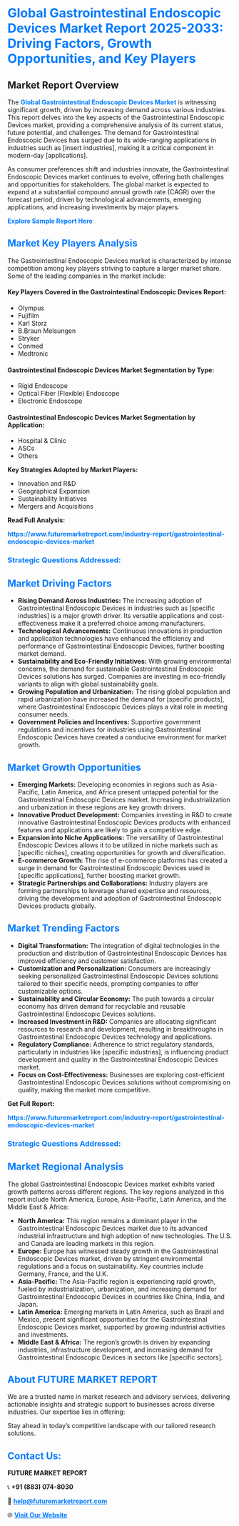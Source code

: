 <h1 style="color: #007BFF;">Global Gastrointestinal Endoscopic Devices Market Report 2025-2033: Driving Factors, Growth Opportunities, and Key Players</h1>

<section id="overview">
<h2>Market Report Overview</h2>
<p>The <a href="https://www.futuremarketreport.com/industry-report/gastrointestinal-endoscopic-devices-market" style="color: #007BFF; text-decoration: none;"><strong>Global Gastrointestinal Endoscopic Devices Market</strong></a> is witnessing significant growth, driven by increasing demand across various industries. This report delves into the key aspects of the Gastrointestinal Endoscopic Devices market, providing a comprehensive analysis of its current status, future potential, and challenges. The demand for Gastrointestinal Endoscopic Devices has surged due to its wide-ranging applications in industries such as [insert industries], making it a critical component in modern-day [applications].</p>
<p>As consumer preferences shift and industries innovate, the Gastrointestinal Endoscopic Devices market continues to evolve, offering both challenges and opportunities for stakeholders. The global market is expected to expand at a substantial compound annual growth rate (CAGR) over the forecast period, driven by technological advancements, emerging applications, and increasing investments by major players.</p>
</section>

<section id="overview">
<p><a href="https://www.futuremarketreport.com/request-sample/reportId=82667" style="color: #007BFF; text-decoration: none;"><strong>Explore Sample Report Here</strong></a></p>
</section>

<section id="key-players">
<h2 style="color: #007BFF;">Market Key Players Analysis</h2>
<p>The Gastrointestinal Endoscopic Devices market is characterized by intense competition among key players striving to capture a larger market share. Some of the leading companies in the market include:</p>
<h4>Key Players Covered in the Gastrointestinal Endoscopic Devices Report:</h4>
<ul><li>Olympus</li><li>Fujifilm</li><li>Karl Storz</li><li>B.Braun Melsungen</li><li>Stryker</li><li>Conmed</li><li>Medtronic</li></ul>
<h4>Gastrointestinal Endoscopic Devices Market Segmentation by Type:</h4>
<ul><li>Rigid Endoscope</li><li>Optical Fiber (Flexible) Endoscope</li><li>Electronic Endoscope</li></ul>

<h4>Gastrointestinal Endoscopic Devices Market Segmentation by Application:</h4>
<ul><li>Hospital &amp; Clinic</li><li>ASCs</li><li>Others</li></ul>
<p><strong>Key Strategies Adopted by Market Players:</strong></p>
<ul>
<li>Innovation and R&D</li>
<li>Geographical Expansion</li>
<li>Sustainability Initiatives</li>
<li>Mergers and Acquisitions</li>
</ul>
</section>

<section>
<p><strong>Read Full Analysis: </strong></p><a href="https://www.futuremarketreport.com/industry-report/gastrointestinal-endoscopic-devices-market" style="color: #007BFF; text-decoration: none;"><strong>https://www.futuremarketreport.com/industry-report/gastrointestinal-endoscopic-devices-market</strong></a>
<h3 style="color: #007BFF;">Strategic Questions Addressed:</h3>
</section>

<section id="driving-factors">
<h2 style="color: #007BFF;">Market Driving Factors</h2>
<ul>
<li><strong>Rising Demand Across Industries:</strong> The increasing adoption of Gastrointestinal Endoscopic Devices in industries such as [specific industries] is a major growth driver. Its versatile applications and cost-effectiveness make it a preferred choice among manufacturers.</li>
<li><strong>Technological Advancements:</strong> Continuous innovations in production and application technologies have enhanced the efficiency and performance of Gastrointestinal Endoscopic Devices, further boosting market demand.</li>
<li><strong>Sustainability and Eco-Friendly Initiatives:</strong> With growing environmental concerns, the demand for sustainable Gastrointestinal Endoscopic Devices solutions has surged. Companies are investing in eco-friendly variants to align with global sustainability goals.</li>
<li><strong>Growing Population and Urbanization:</strong> The rising global population and rapid urbanization have increased the demand for [specific products], where Gastrointestinal Endoscopic Devices plays a vital role in meeting consumer needs.</li>
<li><strong>Government Policies and Incentives:</strong> Supportive government regulations and incentives for industries using Gastrointestinal Endoscopic Devices have created a conducive environment for market growth.</li>
</ul>
</section>

<section id="growth-opportunities">
<h2 style="color: #007BFF;">Market Growth Opportunities</h2>
<ul>
<li><strong>Emerging Markets:</strong> Developing economies in regions such as Asia-Pacific, Latin America, and Africa present untapped potential for the Gastrointestinal Endoscopic Devices market. Increasing industrialization and urbanization in these regions are key growth drivers.</li>
<li><strong>Innovative Product Development:</strong> Companies investing in R&D to create innovative Gastrointestinal Endoscopic Devices products with enhanced features and applications are likely to gain a competitive edge.</li>
<li><strong>Expansion into Niche Applications:</strong> The versatility of Gastrointestinal Endoscopic Devices allows it to be utilized in niche markets such as [specific niches], creating opportunities for growth and diversification.</li>
<li><strong>E-commerce Growth:</strong> The rise of e-commerce platforms has created a surge in demand for Gastrointestinal Endoscopic Devices used in [specific applications], further boosting market growth.</li>
<li><strong>Strategic Partnerships and Collaborations:</strong> Industry players are forming partnerships to leverage shared expertise and resources, driving the development and adoption of Gastrointestinal Endoscopic Devices products globally.</li>
</ul>
</section>

<section id="trending-factors">
<h2 style="color: #007BFF;">Market Trending Factors</h2>
<ul>
<li><strong>Digital Transformation:</strong> The integration of digital technologies in the production and distribution of Gastrointestinal Endoscopic Devices has improved efficiency and customer satisfaction.</li>
<li><strong>Customization and Personalization:</strong> Consumers are increasingly seeking personalized Gastrointestinal Endoscopic Devices solutions tailored to their specific needs, prompting companies to offer customizable options.</li>
<li><strong>Sustainability and Circular Economy:</strong> The push towards a circular economy has driven demand for recyclable and reusable Gastrointestinal Endoscopic Devices solutions.</li>
<li><strong>Increased Investment in R&D:</strong> Companies are allocating significant resources to research and development, resulting in breakthroughs in Gastrointestinal Endoscopic Devices technology and applications.</li>
<li><strong>Regulatory Compliance:</strong> Adherence to strict regulatory standards, particularly in industries like [specific industries], is influencing product development and quality in the Gastrointestinal Endoscopic Devices market.</li>
<li><strong>Focus on Cost-Effectiveness:</strong> Businesses are exploring cost-efficient Gastrointestinal Endoscopic Devices solutions without compromising on quality, making the market more competitive.</li>
</ul>
</section>

<section>
<p><strong>Get Full Report: </strong></p><a href="https://www.futuremarketreport.com/industry-report/gastrointestinal-endoscopic-devices-market" style="color: #007BFF; text-decoration: none;"><strong>https://www.futuremarketreport.com/industry-report/gastrointestinal-endoscopic-devices-market</strong></a>
<h3 style="color: #007BFF;">Strategic Questions Addressed:</h3>
</section>


<section id="regional-analysis">
<h2 style="color: #007BFF;">Market Regional Analysis</h2>
<p>The global Gastrointestinal Endoscopic Devices market exhibits varied growth patterns across different regions. The key regions analyzed in this report include North America, Europe, Asia-Pacific, Latin America, and the Middle East & Africa:</p>
<ul>
<li><strong>North America:</strong> This region remains a dominant player in the Gastrointestinal Endoscopic Devices market due to its advanced industrial infrastructure and high adoption of new technologies. The U.S. and Canada are leading markets in this region.</li>
<li><strong>Europe:</strong> Europe has witnessed steady growth in the Gastrointestinal Endoscopic Devices market, driven by stringent environmental regulations and a focus on sustainability. Key countries include Germany, France, and the U.K.</li>
<li><strong>Asia-Pacific:</strong> The Asia-Pacific region is experiencing rapid growth, fueled by industrialization, urbanization, and increasing demand for Gastrointestinal Endoscopic Devices in countries like China, India, and Japan.</li>
<li><strong>Latin America:</strong> Emerging markets in Latin America, such as Brazil and Mexico, present significant opportunities for the Gastrointestinal Endoscopic Devices market, supported by growing industrial activities and investments.</li>
<li><strong>Middle East & Africa:</strong> The region’s growth is driven by expanding industries, infrastructure development, and increasing demand for Gastrointestinal Endoscopic Devices in sectors like [specific sectors].</li>
</ul>
</section>

<footer>
<h2 style="color: #007BFF;">About FUTURE MARKET REPORT</h2>
<p>We are a trusted name in market research and advisory services, delivering actionable insights and strategic support to businesses across diverse industries. Our expertise lies in offering:</p>

<p>Stay ahead in today’s competitive landscape with our tailored research solutions.</p>

<h2 style="color: #007BFF;">Contact Us:</h2>
<p><strong>FUTURE MARKET REPORT</strong></p>
<p>📞 <strong>+91 (883) 074-8030</strong></p>
<p>📧 <strong><a href="mailto:help@futuremarketreport.com" style="color: #007BFF;">help@futuremarketreport.com</a></strong></p>
<p>🌐 <strong><a href="https://www.futuremarketreport.com/" style="color: #007BFF;">Visit Our Website</a></strong></p>
</footer>